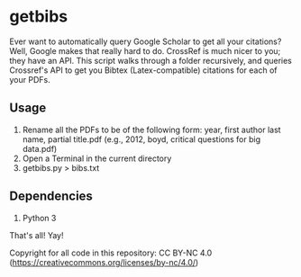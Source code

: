 # getbibs
Ever want to automatically query Google Scholar to get all your citations? Well, Google makes that really hard to do. CrossRef is much nicer to you; they have an API. This script walks through a folder recursively, and queries Crossref's API to get you Bibtex (Latex-compatible) citations for each of your PDFs. 

## Usage
1. Rename all the PDFs to be of the following form: year, first author last name, partial title.pdf (e.g., 2012, boyd, critical questions for big data.pdf)
2. Open a Terminal in the current directory
3. getbibs.py > bibs.txt

## Dependencies
1. Python 3

That's all! Yay!

Copyright for all code in this repository: CC BY-NC 4.0 (https://creativecommons.org/licenses/by-nc/4.0/)
